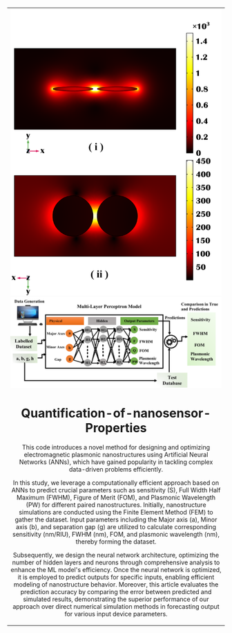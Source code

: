 <table align="center">
<tr><td align="center" width="10000">

<img src = "./Fig1b.png" width = "680">
<img src = "./Fig2.png" width = "680">
  
# <strong> Quantification-of-nanosensor-Properties </strong>
This code introduces a novel method for designing and optimizing electromagnetic plasmonic nanostructures using Artificial Neural Networks (ANNs), which have gained popularity in tackling complex data-driven problems efficiently. 

In this study, we leverage a computationally efficient approach based on ANNs to predict crucial parameters such as sensitivity (S), Full Width Half Maximum (FWHM), Figure of Merit (FOM), and Plasmonic Wavelength (PW) for different paired nanostructures. Initially, nanostructure simulations are conducted using the Finite Element Method (FEM) to gather the dataset. Input parameters including the Major axis (a), Minor axis (b), and separation gap (g) are utilized to calculate corresponding sensitivity (nm/RIU), FWHM (nm), FOM, and plasmonic wavelength (nm), thereby forming the dataset.

Subsequently, we design the neural network architecture, optimizing the number of hidden layers and neurons through comprehensive analysis to enhance the ML model's efficiency. Once the neural network is optimized, it is employed to predict outputs for specific inputs, enabling efficient modeling of nanostructure behavior. Moreover, this article evaluates the prediction accuracy by comparing the error between predicted and simulated results, demonstrating the superior performance of our approach over direct numerical simulation methods in forecasting output for various input device parameters.


